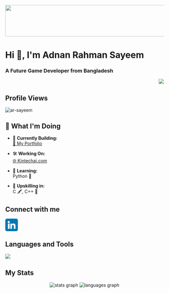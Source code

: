 <!--## **Introduction**-->
<div>
  <p align=right><img height="100" width="1200" src="https://media4.giphy.com/media/v1.Y2lkPTc5MGI3NjExeng1ZmFxYmhoY2NjaHd0a2E0a3lpaDhpaHJjcWtkdDlyaHFwYXJtMiZlcD12MV9pbnRlcm5hbF9naWZfYnlfaWQmY3Q9cw/TIj8cbzWYKnE9ul3ab/giphy.webp" /></p>
  <h1><b>Hi 👋, I'm Adnan Rahman Sayeem</b></h1>
  <h3><b>A Future Game Developer from Bangladesh </b></h3>
  <p align=right><img height="200" src="https://media4.giphy.com/media/v1.Y2lkPTc5MGI3NjExZ3pjcHdxbThkMzRzNTB1aDU5ZzR2bzY2a21zdTRsM3NvYW9uOGVtaCZlcD12MV9pbnRlcm5hbF9naWZfYnlfaWQmY3Q9Zw/s31Rm4W3wHpZe/giphy.webp" /></p>
</div>

## **Profile Views**

<p align="left"> <img src="https://komarev.com/ghpvc/?username=ar-sayeem&label=Profile%20views&color=0e75b6&style=flat" alt="ar-sayeem" /> </p>

<!--
<p align="left"> <a href="https://twitter.com/ar_sayeem0" target="blank"><img src="https://img.shields.io/twitter/follow/ar_sayeem0?logo=twitter&style=for-the-badge" alt="ar_sayeem0" /></a> </p>
-->

## 🌟 **What I'm Doing**

- 🔭 **Currently Building:**  
  [🚀 My Portfolio](https://ar-sayeem.github.io/portfolio/)

- 🛠️ **Working On:**  
  [🌐 Kintechai.com](https://ar-sayeem.github.io/Kintechai.com)

- 🌱 **Learning:**  
  Python 🐍  

- 💬 **Upskilling in:**  
  C 🖋️, C++ 🚀




## **Connect with me**

<p align="center">

<a href="https://linkedin.com/in/adnan-rahman-sayeem" target="blank"><img align="center" src="https://github.com/ar-sayeem/little-storage/blob/main/Images/social/icon/linkedin.png" height="40" width="40" /></a>
<!-- <a href="https://fb.com/ar.sayeem" target="blank"><img align="center" src="https://raw.githubusercontent.com/rahuldkjain/github-profile-readme-generator/master/src/images/icons/Social/facebook.svg" alt="ar.sayeem" height="40" width="40" /></a>

<a href="https://stackoverflow.com/users/21152063" target="blank"><img align="center" src="https://raw.githubusercontent.com/rahuldkjain/github-profile-readme-generator/master/src/images/icons/Social/stack-overflow.svg" alt="21152063" height="40" width="40" /></a>

<a href="https://www.codechef.com/users/adnan31" target="blank"><img align="center" src="https://cdn.jsdelivr.net/npm/simple-icons@3.1.0/icons/codechef.svg" alt="adnan31" height="40" width="40" /></a>

<a href="https://www.hackerrank.com/adnan31" target="blank"><img align="center" src="https://raw.githubusercontent.com/rahuldkjain/github-profile-readme-generator/master/src/images/icons/Social/hackerrank.svg" alt="adnan31" height="40" width="40" /></a>

<a href="https://codeforces.com/profile/adnan31" target="blank"><img align="center" src="https://raw.githubusercontent.com/rahuldkjain/github-profile-readme-generator/master/src/images/icons/Social/codeforces.svg" alt="adnan31" height="40" width="40" /></a>

<a href="https://www.leetcode.com/adnan31" target="blank"><img align="center" src="https://raw.githubusercontent.com/rahuldkjain/github-profile-readme-generator/master/src/images/icons/Social/leet-code.svg" alt="adnan31" height="40" width="40" /></a>

<a href="https://www.topcoder.com/members/adnan_31" target="blank"><img align="center" src="https://raw.githubusercontent.com/rahuldkjain/github-profile-readme-generator/master/src/images/icons/Social/topcoder.svg" alt="adnan_31" height="50" width="40" /></a> -->
</p>



## **Languages and Tools**

<p align="left"> <a href="https://github.com/ar-sayeem"><img src="https://skillicons.dev/icons?i=c,cpp,py,html,js,java,figma,git,eclipse,ai,ps,unity,unreal"> </a></p>
<!-- OLD: <p align="left"> <a href="https://github.com/ar-sayeem"><img src="https://skillicons.dev/icons?i=c,cpp,py,html,js,java,figma,git,discord,eclipse,ai,ps,unity,unreal"> </a></p> -->

## **My Stats**
<div align="center">
  <img src="https://github-readme-stats.vercel.app/api?username=ar-sayeem&hide_title=false&hide_rank=false&show_icons=true&include_all_commits=true&count_private=true&disable_animations=false&theme=gruvbox&bg_color=151515&locale=en&hide_border=false" height="170" alt="stats graph" />
  <img src="https://github-readme-stats.vercel.app/api/top-langs?username=ar-sayeem&locale=en&hide_title=false&layout=compact&card_width=320&langs_count=8&theme=gruvbox&bg_color=151515&hide_border=false" height="170" alt="languages graph" />
</div>

<!--
## **Activity on GitHub**

<p><a href="https://github.com/ar-sayeem">
<img align="center" src="https://github-readme-streak-stats.herokuapp.com/?user=ar-sayeem&"
alt="ar-sayeem" />
</a></p>
-->
